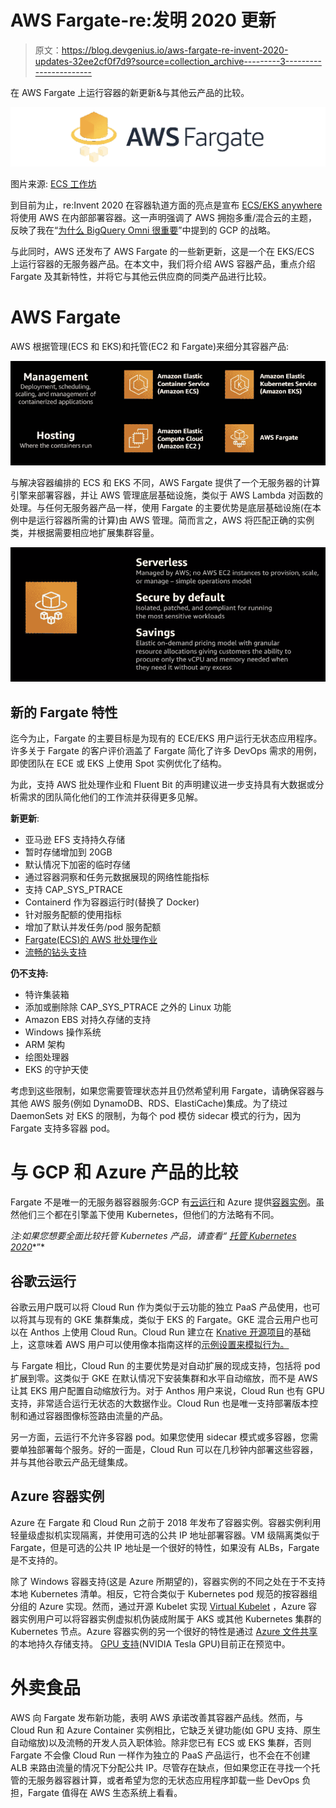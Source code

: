 # AWS Fargate-re:发明 2020 更新

> 原文：<https://blog.devgenius.io/aws-fargate-re-invent-2020-updates-32ee2cf0f7d9?source=collection_archive---------3----------------------->

在 AWS Fargate 上运行容器的新更新&与其他云产品的比较。

![](img/8a42f1d862fc9b8c8dffde4c81ad555c.png)

图片来源: [ECS 工作坊](https://ecsworkshop.com/introduction/whyfargate/)

到目前为止，re:Invent 2020 在容器轨道方面的亮点是宣布 [ECS/EKS anywhere](https://aws.amazon.com/eks/eks-anywhere/) 将使用 AWS 在内部部署容器。这一声明强调了 AWS 拥抱多重/混合云的主题，反映了我在“[为什么 BigQuery Omni 很重要](https://medium.com/dataseries/why-bigquery-omni-is-a-big-deal-e7e696b4cd60)”中提到的 GCP 的战略。

与此同时，AWS 还发布了 AWS Fargate 的一些新更新，这是一个在 EKS/ECS 上运行容器的无服务器产品。在本文中，我们将介绍 AWS 容器产品，重点介绍 Fargate 及其新特性，并将它与其他云供应商的同类产品进行比较。

# AWS Fargate

AWS 根据管理(ECS 和 EKS)和托管(EC2 和 Fargate)来细分其容器产品:

![](img/4937e2b7327d793a17ab542f7f729292.png)

与解决容器编排的 ECS 和 EKS 不同，AWS Fargate 提供了一个无服务器的计算引擎来部署容器，并让 AWS 管理底层基础设施，类似于 AWS Lambda 对函数的处理。与任何无服务器产品一样，使用 Fargate 的主要优势是底层基础设施(在本例中是运行容器所需的计算)由 AWS 管理。简而言之，AWS 将匹配正确的实例类，并根据需要相应地扩展集群容量。

![](img/893e0ca237af30549c7dce284e9132ae.png)

## 新的 Fargate 特性

迄今为止，Fargate 的主要目标是为现有的 ECE/EKS 用户运行无状态应用程序。许多关于 Fargate 的客户评价涵盖了 Fargate 简化了许多 DevOps 需求的用例，即使团队在 ECE 或 EKS 上使用 Spot 实例优化了结构。

为此，支持 AWS 批处理作业和 Fluent Bit 的声明建议进一步支持具有大数据或分析需求的团队简化他们的工作流并获得更多见解。

**新更新**:

*   亚马逊 EFS 支持持久存储
*   暂时存储增加到 20GB
*   默认情况下加密的临时存储
*   通过容器洞察和任务元数据展现的网络性能指标
*   支持 CAP_SYS_PTRACE
*   Containerd 作为容器运行时(替换了 Docker)
*   针对服务配额的使用指标
*   增加了默认并发任务/pod 服务配额
*   [Fargate(ECS)的 AWS 批处理作业](https://aws.amazon.com/blogs/aws/new-fully-serverless-batch-computing-with-aws-batch-support-for-aws-fargate/)
*   [流畅的钻头支持](https://aws.amazon.com/blogs/containers/fluent-bit-for-amazon-eks-on-aws-fargate-is-here/)

**仍不支持:**

*   特许集装箱
*   添加或删除除 CAP_SYS_PTRACE 之外的 Linux 功能
*   Amazon EBS 对持久存储的支持
*   Windows 操作系统
*   ARM 架构
*   绘图处理器
*   EKS 的守护天使

考虑到这些限制，如果您需要管理状态并且仍然希望利用 Fargate，请确保容器与其他 AWS 服务(例如 DynamoDB、RDS、ElastiCache)集成。为了绕过 DaemonSets 对 EKS 的限制，为每个 pod 模仿 sidecar 模式的行为，因为 Fargate 支持多容器 pod。

# 与 GCP 和 Azure 产品的比较

Fargate 不是唯一的无服务器容器服务:GCP 有[云运行](https://cloud.google.com/run)和 Azure 提供[容器实例](https://azure.microsoft.com/en-us/services/container-instances/#features)。虽然他们三个都在引擎盖下使用 Kubernetes，但他们的方法略有不同。

*注:如果您想要全面比较托管 Kubernetes 产品，请查看“* [*托管 Kubernetes 2020*](https://medium.com/swlh/state-of-managed-kubernetes-2020-4be006643360#:~:text=According%20to%20Cloud%20Native%20Computing,and%20GCP%20leading%20the%20pack.)*”*

## 谷歌云运行

谷歌云用户既可以将 Cloud Run 作为类似于云功能的独立 PaaS 产品使用，也可以将其与现有的 GKE 集群集成，类似于 EKS 的 Fargate。GKE 混合云用户也可以在 Anthos 上使用 Cloud Run。Cloud Run 建立在 [Knative 开源项目](https://knative.dev/)的基础上，这意味着 AWS 用户可以使用像本指南这样的[示例设置来模拟行为。](https://github.com/mreferre/knative-on-fargate)

与 Fargate 相比，Cloud Run 的主要优势是对自动扩展的现成支持，包括将 pod 扩展到零。这类似于 GKE 在默认情况下安装集群和水平自动缩放，而不是 AWS 让其 EKS 用户配置自动缩放行为。对于 Anthos 用户来说，Cloud Run 也有 GPU 支持，非常适合运行无状态的大数据作业。Cloud Run 也是唯一支持部署版本控制和通过容器图像标签路由流量的产品。

另一方面，云运行不允许多容器 pod。如果您使用 sidecar 模式或多容器，您需要单独部署每个服务。好的一面是，Cloud Run 可以在几秒钟内部署这些容器，并与其他谷歌云产品无缝集成。

## Azure 容器实例

Azure 在 Fargate 和 Cloud Run 之前于 2018 年发布了容器实例。容器实例利用轻量级虚拟机实现隔离，并使用可选的公共 IP 地址部署容器。VM 级隔离类似于 Fargate，但是可选的公共 IP 地址是一个很好的特性，如果没有 ALBs，Fargate 是不支持的。

除了 Windows 容器支持(这是 Azure 所期望的)，容器实例的不同之处在于不支持本地 Kubernetes 清单。相反，它符合类似于 Kubernetes pod 规范的按容器组分组的 Azure 实现。然而，通过开源 Kubelet 实现 [Virtual Kubelet](https://virtual-kubelet.io/) ，Azure 容器实例用户可以将容器实例虚拟机伪装成附属于 AKS 或其他 Kubernetes 集群的 Kubernetes 节点。Azure 容器实例的另一个很好的特性是通过 [Azure 文件共享](https://docs.microsoft.com/en-us/azure/container-instances/container-instances-overview#persistent-storage)的本地持久存储支持。 [GPU 支持](https://docs.microsoft.com/en-us/azure/container-instances/container-instances-gpu)(NVIDIA Tesla GPU)目前正在预览中。

# 外卖食品

AWS 向 Fargate 发布新功能，表明 AWS 承诺改善其容器产品线。然而，与 Cloud Run 和 Azure Container 实例相比，它缺乏关键功能(如 GPU 支持、原生自动缩放)以及流畅的开发人员入职体验。除非您已有 ECS 或 EKS 集群，否则 Fargate 不会像 Cloud Run 一样作为独立的 PaaS 产品运行，也不会在不创建 ALB 来路由流量的情况下分配公共 IP。尽管存在缺点，但如果您正在寻找一个托管的无服务器容器计算，或者希望为您的无状态应用程序卸载一些 DevOps 负担，Fargate 值得在 AWS 生态系统上看看。